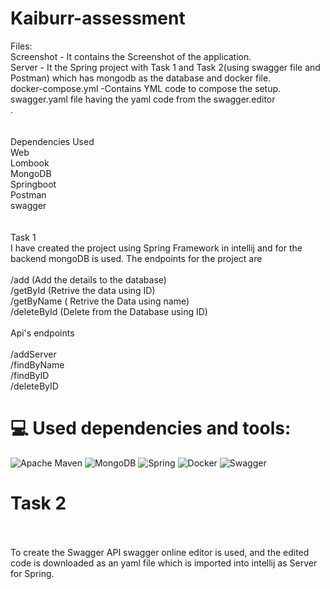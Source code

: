 # Kaiburr-assessment

Files:<br>Screenshot - It contains the Screenshot of the application.<br>Server - It the Spring project with Task 1 and Task 2(using swagger file and Postman) which has mongodb as the database and docker file.<br>docker-compose.yml -Contains YML code to compose the setup.<br>swagger.yaml file having the yaml code from the swagger.editor<br>.<br><br><br>Dependencies Used<br>Web<br>Lombook <br>MongoDB<br>Springboot<br>Postman<br>swagger<br><br><br>Task 1<br>I have created the project using Spring Framework in intellij and for the backend mongoDB is used. The endpoints for the project are<br><br>/add (Add the details to the database)<br>/getById (Retrive the data using ID)<br>/getByName ( Retrive the Data using name)<br>/deleteById (Delete from the Database using ID)<br><br>Api's endpoints<br><br>/addServer<br>/findByName<br>/findByID<br>/deleteByID<br>


# 💻 Used dependencies and tools:
![Apache Maven](https://img.shields.io/badge/Apache%20Maven-C71A36?style=for-the-badge&logo=Apache%20Maven&logoColor=white) ![MongoDB](https://img.shields.io/badge/MongoDB-%234ea94b.svg?style=for-the-badge&logo=mongodb&logoColor=white) ![Spring](https://img.shields.io/badge/spring-%236DB33F.svg?style=for-the-badge&logo=spring&logoColor=white) ![Docker](https://img.shields.io/badge/docker-%230db7ed.svg?style=for-the-badge&logo=docker&logoColor=white) ![Swagger](https://img.shields.io/badge/-Swagger-%23Clojure?style=for-the-badge&logo=swagger&logoColor=white)

# Task 2<br><br>
To create the Swagger API swagger online editor is used, and the edited code is downloaded as an yaml file which is imported into intellij as Server for Spring.
